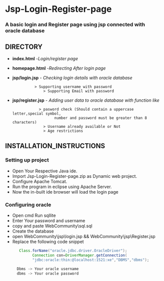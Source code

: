 # Jsp-Login-Register-page
### A basic login and Register page using jsp connected with oracle database

## DIRECTORY

- <b>index.html</b>         -<i>Login/register page</i>

- <b>homepage.html</b>     -<i>Redirecting After login page</i>

- <b>jsp/login.jsp</b>     -<i> Checking login details with oracle database</i>

				> Supporting username with password
        	        > Supporting Email with password
				
- <b>jsp/register.jsp</b>  - <i>Adding user data to oracle database with function like</i>

			      > pasword check (Should contain a uppercase letter,special symbol,
                         number and password must be greater than 8 characters)                          
                    > Username already available or Not
                    > Age restrictions

## INSTALLATION_INSTRUCTIONS

### Setting up project 
- Open Your Respective Java ide.
- Import Jsp-Login-Register-page.zip as Dynamic web project.
- Configure Apache Tomcat.
- Run the program in eclipse using Apache Server.
- Now the in-built ide browser will load the login page

### Configuring oracle
- Open cmd Run sqllite
- Enter Your password and username
- copy and paste WebCommunity\sql.sql
- Create the database
- open WebCommunity\jsp\login.jsp && WebCommunity\jsp\Register.jsp
- Replace the following code snippet
   ```java
      Class.forName("oracle.jdbc.driver.OracleDriver");  
	        Connection con=DriverManager.getConnection(  
	        "jdbc:oracle:thin:@localhost:1521:xe","DBMS","dbms");
                
     Dbms -> Your oracle username
     dbms -> Your oracle password
  ```

